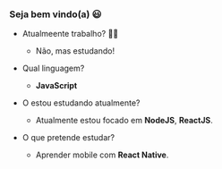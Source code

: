### Seja bem vindo(a) 😃




- Atualmeente trabalho? 👨‍💻
  - Não, mas estudando!
  
- Qual linguagem?
  - __JavaScript__
  
- O estou estudando atualmente?
  - Atualmente estou focado em __NodeJS__, __ReactJS__.  
  
- O que pretende estudar?
  - Aprender mobile com __React Native__.
  
